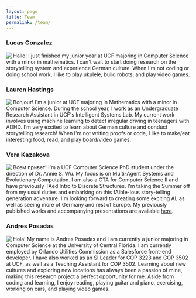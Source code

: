 ```yaml
---
layout: page
title: Team
permalink: /team/
---
```


### Lucas Gonzalez
<div class="team-description">
<p>
    <img src="./../team_pics/lucas.jpg" align="left" class="team-pics">
    Hallo! I just finished my junior year at UCF majoring in Computer Science with a minor in mathematics. I can't wait to start doing research on the storytelling system and experience German culture. When I'm not coding or doing school work, I like to play ukulele, build robots, and play video games.
</p>
</div>

### Lauren Hastings
<p class="team-description">
    <img src="./../team_pics/lauren.jpg" align="left" class="img-rounded img-responsive team-pics">
    Bonjour! I'm a junior at UCF majoring in Mathematics with a minor in Computer Science. During the school year, I work as an Undergraduate Research Assistant in UCF's Intelligent Systems Lab. My current work involves using machine learning to detect irregular driving in teenagers with ADHD. I'm very excited to learn about German culture and conduct storytelling research! When I'm not writing proofs or code, I like to make/eat interesting food, read, and play board/video games.
</p>


### Vera Kazakova
<p class="team-description">
    <img src="./../team_pics/vera.jpg" align="left" class="img-rounded img-responsive team-pics">
    Всем привет! I'm a UCF Computer Science PhD student under the direction of Dr. Annie S. Wu. My focus is on Multi-Agent Systems and Evolutionary Computation. I am also a GTA for Computer Science II and have previously TAed Intro to Discrete Structures. I'm taking the Summer off from my usual duties and embarking on this fAIble-lous story-telling generation adventure. I'm looking forward to creating some exciting AI, as well as seeing more of Germany and rest of Europe.
    My previously published works and accompanying presentations are available <a href="https://sites.google.com/site/verakazakovaucf">here</a>.
</p>


### Andres Posadas
<p class="team-description">
    <img src="./../team_pics/andres.jpg" align="left" class="img-rounded img-responsive team-pics">
    Hola! My name is Andres Posadas and I am currently a junior majoring in Computer Science at the University of Central Florida.
    I am currently employed by Orlando Utilities Commission as a Salesforce front-end developer. I have also worked as an SI Leader for COP 3223 and COP 3502 at UCF, as well as a Teaching Assistant for COP 3502. Learning about new cultures and exploring new locations has always been a passion of mine, making this research project a perfect opportunity for me. Aside from coding and learning, I enjoy reading, playing guitar and piano, exercising, working on cars, and playing video games.
</p>
